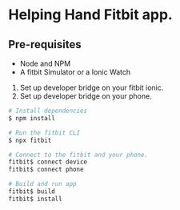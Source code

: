 # Helping Hand Fitbit app.

## Pre-requisites

- Node and NPM
- A fitbit Simulator or a Ionic Watch

1. Set up developer bridge on your fitbit ionic.
2. Set up developer bridge on your phone.

```bash
# Install dependencies
$ npm install

# Run the fitbit CLI
$ npx fitbit

# Connect to the fitbit and your phone.
fitbit$ connect device
fitbit$ connect phone

# Build and run app
fitbit$ build
fitbit$ install
```
